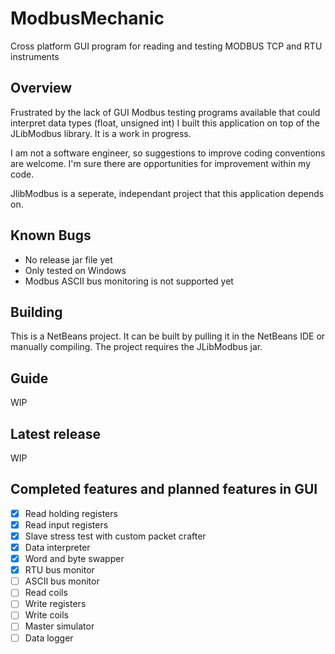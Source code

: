 # ModbusMechanic
Cross platform GUI program for reading and testing MODBUS TCP and RTU instruments
## Overview

Frustrated by the lack of GUI Modbus testing programs available that could interpret data types (float, unsigned int) I built this application on top of the JLibModbus library. It is a work in progress.

I am not a software engineer, so suggestions to improve coding conventions are welcome. I'm sure there are opportunities for improvement within my code.

JlibModbus is a seperate, independant project that this application depends on.

## Known Bugs
- No release jar file yet
- Only tested on Windows
- Modbus ASCII bus monitoring is not supported yet

## Building

This is a NetBeans project. It can be built by pulling it in the NetBeans IDE or manually compiling. The project requires the JLibModbus jar.

## Guide

WIP

## Latest release

WIP

## Completed features and planned features in GUI

- [x] Read holding registers
- [x] Read input registers
- [x] Slave stress test with custom packet crafter
- [x] Data interpreter
- [x] Word and byte swapper
- [x] RTU bus monitor
- [ ] ASCII bus monitor
- [ ] Read coils
- [ ] Write registers
- [ ] Write coils
- [ ] Master simulator
- [ ] Data logger
